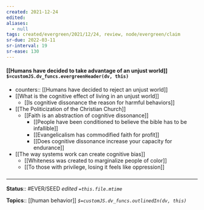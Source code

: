 ```yaml
---
created: 2021-12-24 
edited: 
aliases:
  - null
tags: created/evergreen/2021/12/24, review, node/evergreen/claim
sr-due: 2022-03-11
sr-interval: 19
sr-ease: 130
---
```


#### [[Humans have decided to take advantage of an unjust world]] `$=customJS.dv_funcs.evergreenHeader(dv, this)`

- counters:: [[Humans have decided to reject an unjust world]]
- [[What is the cognitive effect of living in an unjust world]]
	- [[Is cognitive dissonance the reason for harmful behaviors]]
- [[The Politicization of the Christian Church]]
	- [[Faith is an abstraction of cognitive dissonance]]
		- [[People have been conditioned to believe the bible has to be infallible]]
		- [[Evangelicalism has commodified faith for profit]]
		- [[Does cognitive dissonance increase your capacity for endurance]]
- [[The way systems work can create cognitive bias]]
	- [[Whiteness was created to marginalize people of color]]
	- [[To those with privilege, losing it feels like oppression]]

### <hr class="footnote"/>

**Status**:: #EVER/SEED 
*edited `=this.file.mtime`*

**Topics**:: [[human behavior]]
*`$=customJS.dv_funcs.outlinedIn(dv, this)`*
